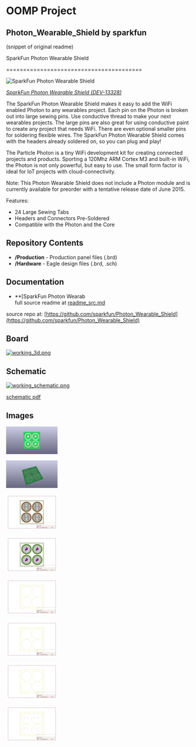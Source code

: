 # OOMP Project  
## Photon_Wearable_Shield  by sparkfun  
  
(snippet of original readme)  
  
SparkFun Photon Wearable Shield  
  
========================================  
  
![SparkFun Photon Wearable Shield](https://cdn.sparkfun.com//assets/parts/1/0/6/2/7/13328-01a.jpg)  
  
[*SparkFun Photon Wearable Shield (DEV-13328)*](https://www.sparkfun.com/products/13328)  
  
The SparkFun Photon Wearable Shield makes it easy to add the WiFi enabled Photon to any wearables project. Each pin on the Photon is broken out into large sewing pins. Use conductive thread to make your next wearables projects. The large pins are also great for using conductive paint to create any project that needs WiFi. There are even optional smaller pins for soldering flexible wires. The SparkFun Photon Wearable Shield comes with the headers already soldered on, so you can plug and play!  
  
The Particle Photon is a tiny WiFi development kit for creating connected projects and products. Sporting a 120Mhz ARM Cortex M3 and built-in WiFi, the Photon is not only powerful, but easy to use. The small form factor is ideal for IoT projects with cloud-connectivity.  
  
Note: This Photon Wearable Shield does not include a Photon module and is currently available for preorder with a tentative release date of June 2015.  
  
Features:  
  
* 24 Large Sewing Tabs  
* Headers and Connectors Pre-Soldered  
* Compatible with the Photon and the Core  
  
Repository Contents  
-------------------  
  
* **/Production** - Production panel files (.brd)  
* **/Hardware** - Eagle design files (.brd, .sch)  
  
Documentation  
--------------  
* **[SparkFun Photon Wearab  
  full source readme at [readme_src.md](readme_src.md)  
  
source repo at: [https://github.com/sparkfun/Photon_Wearable_Shield](https://github.com/sparkfun/Photon_Wearable_Shield)  
## Board  
  
[![working_3d.png](working_3d_600.png)](working_3d.png)  
## Schematic  
  
[![working_schematic.png](working_schematic_600.png)](working_schematic.png)  
  
[schematic pdf](working_schematic.pdf)  
## Images  
  
[![working_3D_bottom.png](working_3D_bottom_140.png)](working_3D_bottom.png)  
  
[![working_3D_top.png](working_3D_top_140.png)](working_3D_top.png)  
  
[![working_assembly_page_01.png](working_assembly_page_01_140.png)](working_assembly_page_01.png)  
  
[![working_assembly_page_02.png](working_assembly_page_02_140.png)](working_assembly_page_02.png)  
  
[![working_assembly_page_03.png](working_assembly_page_03_140.png)](working_assembly_page_03.png)  
  
[![working_assembly_page_04.png](working_assembly_page_04_140.png)](working_assembly_page_04.png)  
  
[![working_assembly_page_05.png](working_assembly_page_05_140.png)](working_assembly_page_05.png)  
  
[![working_assembly_page_06.png](working_assembly_page_06_140.png)](working_assembly_page_06.png)  
